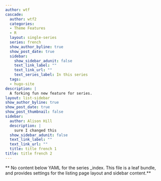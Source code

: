 ```yaml
---
author: wtf
cascade:
  author: wtf2
  categories:
  - Theme Features
  - R
  layout: single-series
  series: french
  show_author_byline: true
  show_post_date: true
  sidebar:
    show_sidebar_adunit: false
    text_link_label: ""
    text_link_url: ""
    text_series_label: In this series
  tags:
  - hugo-site
description: |
  A forking fun new feature for series.
layout: list-sidebar
show_author_byline: true
show_post_date: true
show_post_thumbnail: false
sidebar:
  author: Alison Hill
  description: |
    sure I changed this
  show_sidebar_adunit: false
  text_link_label: ""
  text_link_url: ""
  title: title french 1
title: title french 2
---
```


** No content below YAML for the series _index. This file is a leaf bundle, and provides settings for the listing page layout and sidebar content.**